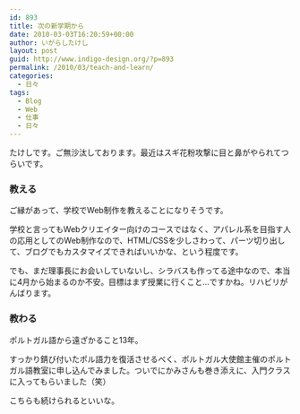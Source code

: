 ```yaml
---
id: 893
title: 次の新学期から
date: 2010-03-03T16:20:59+00:00
author: いがらしたけし
layout: post
guid: http://www.indigo-design.org/?p=893
permalink: /2010/03/teach-and-learn/
categories:
  - 日々
tags:
  - Blog
  - Web
  - 仕事
  - 日々
---
```

たけしです。ご無沙汰しております。最近はスギ花粉攻撃に目と鼻がやられてつらいです。

### 教える

ご縁があって、学校でWeb制作を教えることになりそうです。

学校と言ってもWebクリエイター向けのコースではなく、アパレル系を目指す人の応用としてのWeb制作なので、HTML/CSSを少しさわって、パーツ切り出して、ブログでもカスタマイズできればいいかな、という程度です。

でも、まだ理事長にお会いしていないし、シラバスも作ってる途中なので、本当に4月から始まるのか不安。目標はまず授業に行くこと…ですかね。リハビリがんばります。

### 教わる

ポルトガル語から遠ざかること13年。

すっかり錆び付いたポル語力を復活させるべく、ポルトガル大使館主催のポルトガル語教室に申し込んでみました。ついでにかみさんも巻き添えに、入門クラスに入ってもらいました（笑）

こちらも続けられるといいな。
